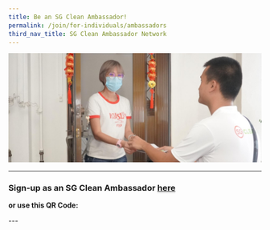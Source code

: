 ```yaml
---
title: Be an SG Clean Ambassador!
permalink: /join/for-individuals/ambassadors
third_nav_title: SG Clean Ambassador Network
---
```


![SG Clean Ambassadors](/images/volunteer.jpg)

---

### Sign-up as an SG Clean Ambassador [here](https://go.gov.sg/rz3cer) <br>


**or use this QR Code:**<br>

--- <br>
